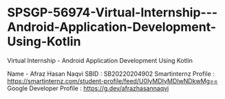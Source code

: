 # SPSGP-56974-Virtual-Internship---Android-Application-Development-Using-Kotlin
Virtual Internship - Android Application Development Using Kotlin

Name - Afraz Hasan Naqvi
SBID :  SB20220204902
Smartinternz Profile : https://smartinternz.com/student-profile/feed/U0IyMDIyMDIwNDkwMg==
Google Developer Profile : https://g.dev/afrazhasannaqvi

